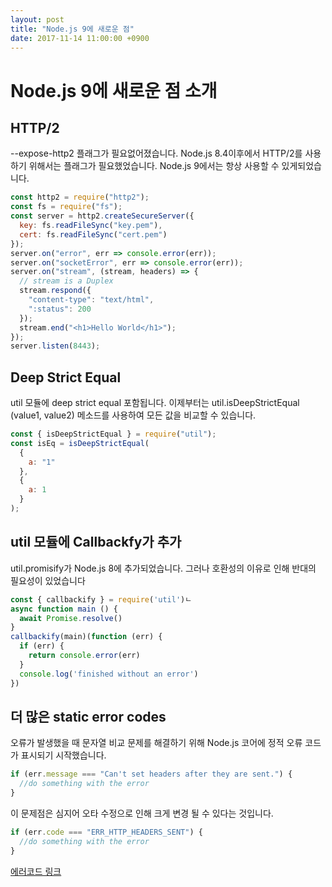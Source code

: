 ```yaml
---
layout: post
title: "Node.js 9에 새로운 점"
date: 2017-11-14 11:00:00 +0900
---
```


# Node.js 9에 새로운 점 소개

## HTTP/2

--expose-http2 플래그가 필요없어졌습니다.
Node.js 8.4이후에서 HTTP/2를 사용하기 위해서는 플래그가 필요했었습니다. Node.js 9에서는 항상 사용할 수 있게되었습니다.

```js
const http2 = require("http2");
const fs = require("fs");
const server = http2.createSecureServer({
  key: fs.readFileSync("key.pem"),
  cert: fs.readFileSync("cert.pem")
});
server.on("error", err => console.error(err));
server.on("socketError", err => console.error(err));
server.on("stream", (stream, headers) => {
  // stream is a Duplex
  stream.respond({
    "content-type": "text/html",
    ":status": 200
  });
  stream.end("<h1>Hello World</h1>");
});
server.listen(8443);
```

## Deep Strict Equal

util 모듈에 deep strict equal 포함됩니다.
이제부터는 util.isDeepStrictEqual (value1, value2) 메소드를 사용하여 모든 값을 비교할 수 있습니다.

```js
const { isDeepStrictEqual } = require("util");
const isEq = isDeepStrictEqual(
  {
    a: "1"
  },
  {
    a: 1
  }
);
```

## util 모듈에 Callbackfy가 추가

util.promisify가 Node.js 8에 추가되었습니다. 그러나 호환성의 이유로 인해 반대의 필요성이 있었습니다

```js
const { callbackify } = require('util')ㄴ
async function main () {
  await Promise.resolve()
}
callbackify(main)(function (err) {
  if (err) {
    return console.error(err)
  }
  console.log('finished without an error')
})
```

## 더 많은 static error codes

오류가 발생했을 때 문자열 비교 문제를 해결하기 위해 Node.js 코어에 정적 오류 코드가 표시되기 시작했습니다.

```js
if (err.message === "Can't set headers after they are sent.") {
  //do something with the error
}
```

이 문제점은 심지어 오타 수정으로 인해 크게 변경 될 수 있다는 것입니다.

```js
if (err.code === "ERR_HTTP_HEADERS_SENT") {
  //do something with the error
}
```

[에러코드 링크](https://nodejs.org/api/errors.html#errors_node_js_error_codes)

